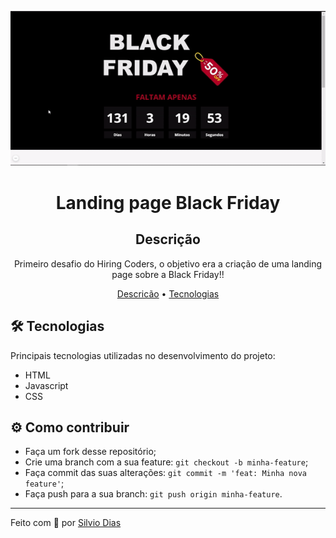 <p align="center">
  <img alt="gif black friday" title="black friday" src="./img/black-friday.gif" width="600px">
</p>

<h1 align="center">Landing page Black Friday</h1>

<h2 align="center">Descrição</h2><a name="descricao"></a>

<p align="center">
  Primeiro desafio do Hiring Coders, o objetivo era a criação de uma landing page sobre a Black Friday!!
</p>


<p align="center">
 <a href="#descricao">Descricão</a> •
 <a href="#tecnologias">Tecnologias</a>
</p>

## 🛠️ Tecnologias<a name="tecnologias"></a>

Principais tecnologias utilizadas no desenvolvimento do projeto:

- HTML
- Javascript
- CSS

## ⚙️ Como contribuir<a name="contribuicao"></a>

- Faça um fork desse repositório;
- Crie uma branch com a sua feature: `git checkout -b minha-feature`;
- Faça commit das suas alterações: `git commit -m 'feat: Minha nova feature'`;
- Faça push para a sua branch: `git push origin minha-feature`.

---

<p>Feito com 💙 por <a href="https://www.linkedin.com/in/silviodiasjr/">Silvio Dias</a></p>
